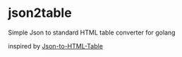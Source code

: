 # json2table
Simple Json to standard HTML table converter for golang

inspired by [Json-to-HTML-Table](https://github.com/afshinm/Json-to-HTML-Table)
